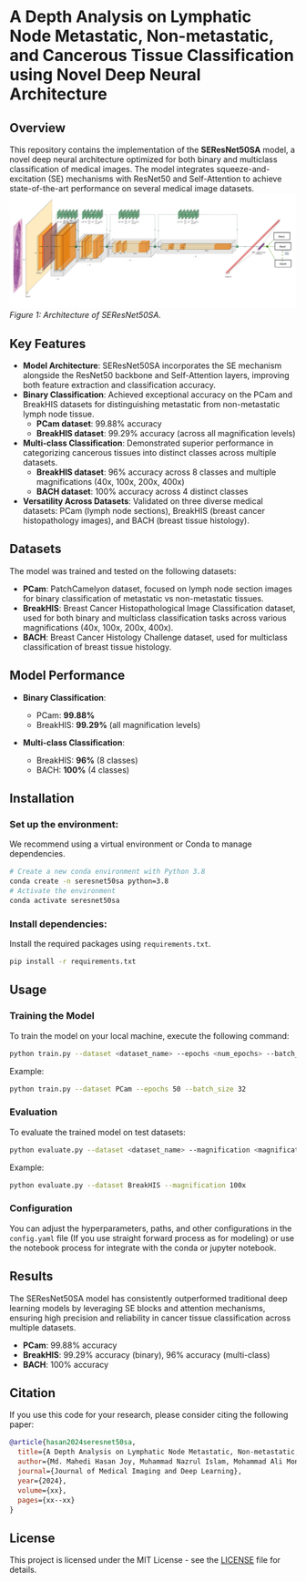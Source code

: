 # A Depth Analysis on Lymphatic Node Metastatic, Non-metastatic, and Cancerous Tissue Classification using Novel Deep Neural Architecture

## Overview

This repository contains the implementation of the **SEResNet50SA** model, a novel deep neural architecture optimized for both binary and multiclass classification of medical images. The model integrates squeeze-and-excitation (SE) mechanisms with ResNet50 and Self-Attention to achieve state-of-the-art performance on several medical image datasets.
![Model Architecture](model_updated.PNG)
*Figure 1: Architecture of SEResNet50SA.*

## Key Features

- **Model Architecture**: SEResNet50SA incorporates the SE mechanism alongside the ResNet50 backbone and Self-Attention layers, improving both feature extraction and classification accuracy.
- **Binary Classification**: Achieved exceptional accuracy on the PCam and BreakHIS datasets for distinguishing metastatic from non-metastatic lymph node tissue.
  - **PCam dataset**: 99.88% accuracy
  - **BreakHIS dataset**: 99.29% accuracy (across all magnification levels)
- **Multi-class Classification**: Demonstrated superior performance in categorizing cancerous tissues into distinct classes across multiple datasets.
  - **BreakHIS dataset**: 96% accuracy across 8 classes and multiple magnifications (40x, 100x, 200x, 400x)
  - **BACH dataset**: 100% accuracy across 4 distinct classes
- **Versatility Across Datasets**: Validated on three diverse medical datasets: PCam (lymph node sections), BreakHIS (breast cancer histopathology images), and BACH (breast tissue histology).

## Datasets

The model was trained and tested on the following datasets:
- **PCam**: PatchCamelyon dataset, focused on lymph node section images for binary classification of metastatic vs non-metastatic tissues.
- **BreakHIS**: Breast Cancer Histopathological Image Classification dataset, used for both binary and multiclass classification tasks across various magnifications (40x, 100x, 200x, 400x).
- **BACH**: Breast Cancer Histology Challenge dataset, used for multiclass classification of breast tissue histology.

## Model Performance

- **Binary Classification**:
  - PCam: **99.88%**
  - BreakHIS: **99.29%** (all magnification levels)
  
- **Multi-class Classification**:
  - BreakHIS: **96%** (8 classes)
  - BACH: **100%** (4 classes)

## Installation

### Set up the environment:

We recommend using a virtual environment or Conda to manage dependencies.

```bash
# Create a new conda environment with Python 3.8
conda create -n seresnet50sa python=3.8
# Activate the environment
conda activate seresnet50sa
```

### Install dependencies:

Install the required packages using `requirements.txt`.

```bash
pip install -r requirements.txt
```

## Usage

### Training the Model

To train the model on your local machine, execute the following command:

```bash
python train.py --dataset <dataset_name> --epochs <num_epochs> --batch_size <batch_size> --magnification <magnification_level>
```

Example:

```bash
python train.py --dataset PCam --epochs 50 --batch_size 32
```

### Evaluation

To evaluate the trained model on test datasets:

```bash
python evaluate.py --dataset <dataset_name> --magnification <magnification_level>
```

Example:

```bash
python evaluate.py --dataset BreakHIS --magnification 100x
```

### Configuration

You can adjust the hyperparameters, paths, and other configurations in the `config.yaml` file (If you use straight forward process as for modeling) or use the notebook process for integrate with the conda or jupyter notebook.

## Results

The SEResNet50SA model has consistently outperformed traditional deep learning models by leveraging SE blocks and attention mechanisms, ensuring high precision and reliability in cancer tissue classification across multiple datasets.

- **PCam**: 99.88% accuracy
- **BreakHIS**: 99.29% accuracy (binary), 96% accuracy (multi-class)
- **BACH**: 100% accuracy

## Citation

If you use this code for your research, please consider citing the following paper:

```bibtex
@article{hasan2024seresnet50sa,
  title={A Depth Analysis on Lymphatic Node Metastatic, Non-metastatic, and Cancerous Tissue Classification using Novel Deep Neural Architecture},
  author={Md. Mahedi Hasan Joy, Muhammad Nazrul Islam, Mohammad Ali Moni, Yasushi Inoguchi, Faiz Al Faisal},
  journal={Journal of Medical Imaging and Deep Learning},
  year={2024},
  volume={xx},
  pages={xx--xx}
}
```

## License

This project is licensed under the MIT License - see the [LICENSE](LICENSE) file for details.
